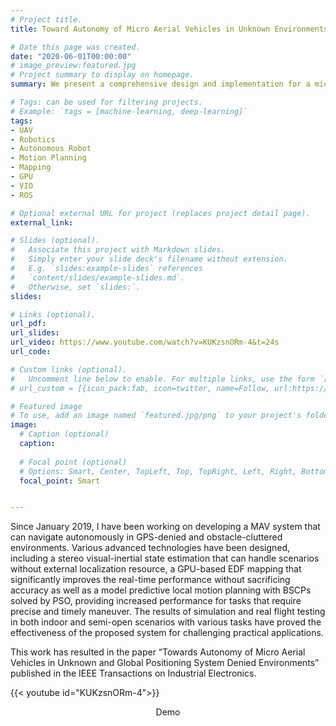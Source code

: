 ```yaml
---
# Project title.
title: Toward Autonomy of Micro Aerial Vehicles in Unknown Environments

# Date this page was created.
date: "2020-06-01T00:00:00"
# image_preview:featured.jpg
# Project summary to display on homepage.
summary: We present a comprehensive design and implementation for a micro aerial vehicle (MAV) that is able to perform 3D autonomous navigation and obstacle avoidance in cluttered and realistic unknown environments without the aid of GPS and other external sensors or markers.

# Tags: can be used for filtering projects.
# Example: `tags = [machine-learning, deep-learning]`
tags:
- UAV
- Robotics
- Autonomous Robot 
- Motion Planning
- Mapping
- GPU
- VIO
- ROS

# Optional external URL for project (replaces project detail page).
external_link:

# Slides (optional).
#   Associate this project with Markdown slides.
#   Simply enter your slide deck's filename without extension.
#   E.g. `slides:example-slides` references 
#   `content/slides/example-slides.md`.
#   Otherwise, set `slides:`.
slides:

# Links (optional).
url_pdf:
url_slides:
url_video: https://www.youtube.com/watch?v=KUKzsnORm-4&t=24s
url_code:

# Custom links (optional).
#   Uncomment line below to enable. For multiple links, use the form `[{...}, {...}, {...}]`.
# url_custom = [{icon_pack:fab, icon=twitter, name=Follow, url:https://twitter.com/georgecushen}]

# Featured image
# To use, add an image named `featured.jpg/png` to your project's folder. 
image:
  # Caption (optional)
  caption:
  
  # Focal point (optional)
  # Options: Smart, Center, TopLeft, Top, TopRight, Left, Right, BottomLeft, Bottom, BottomRight
  focal_point: Smart


---
```

Since January 2019, I have been working on developing a  MAV system that can navigate autonomously in GPS-denied and obstacle-cluttered environments. Various advanced technologies have been designed, including a stereo visual-inertial state estimation that can handle scenarios without external localization resource, a GPU-based EDF mapping that significantly improves the real-time performance without sacrificing accuracy as well as a model predictive local motion planning with BSCPs solved by PSO, providing increased performance for tasks that require precise and timely maneuver. The results of simulation and real flight testing in both indoor and semi-open scenarios with various tasks have proved the effectiveness of the proposed system for challenging practical applications.

This work has resulted in the paper “Towards Autonomy of Micro Aerial Vehicles in Unknown and Global Positioning System Denied Environments” published in the IEEE Transactions on Industrial Electronics.



{{< youtube id="KUKzsnORm-4">}}
<center>Demo</center>






